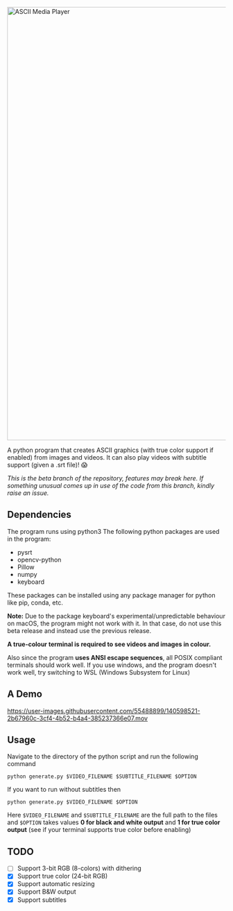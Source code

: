<a href="https://github.com/PK-cod3ch3mist/ANSIArtGenerator"><img src="https://raw.githubusercontent.com/PK-cod3ch3mist/ANSIArtGenerator/main/assets/AMP.svg" alt="ASCII Media Player" width="1000"></a>

A python program that creates ASCII graphics (with true color support if enabled) from images and videos. It can also play videos with subtitle support (given a .srt file)! :scream:

*This is the beta branch of the repository, features may break here. If something unusual comes up in use of the code from this branch, kindly raise an issue.*

## Dependencies
The program runs using python3
The following python packages are used in the program:
- pysrt
- opencv-python
- Pillow
- numpy
- keyboard

These packages can be installed using any package manager for python like pip, conda, etc.

**Note:** Due to the package keyboard's experimental/unpredictable behaviour on macOS, the program might not work with it. In that case, do not use this beta release and instead use the previous release.

**A true-colour terminal is required to see videos and images in colour.**

Also since the program **uses ANSI escape sequences**, all POSIX compliant terminals should work well. If you use windows, and the program doesn't work well, try switching to WSL (Windows Subsystem for Linux)

## A Demo

https://user-images.githubusercontent.com/55488899/140598521-2b67960c-3cf4-4b52-b4a4-385237366e07.mov

## Usage
Navigate to the directory of the python script and run the following command
```shell
python generate.py $VIDEO_FILENAME $SUBTITLE_FILENAME $OPTION
```
If you want to run without subtitles then
```shell
python generate.py $VIDEO_FILENAME $OPTION
```
Here `$VIDEO_FILENAME` and `$SUBTITLE_FILENAME` are the full path to the files and `$OPTION` takes values **0 for black and white output** and **1 for true color output** (see if your terminal supports true color before enabling)

## TODO
- [ ] Support 3-bit RGB (8-colors) with dithering
- [x] Support true color (24-bit RGB)
- [x] Support automatic resizing
- [x] Support B&W output
- [x] Support subtitles
